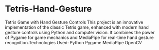# Tetris-Hand-Gesture
Tetris Game with Hand Gesture Controls This project is an innovative implementation of the classic Tetris game, enhanced with modern hand gesture controls using Python and computer vision. It combines the power of Pygame for game mechanics and MediaPipe for real-time hand gesture recognition.Technologies Used: Python  Pygame  MediaPipe  OpenCV

